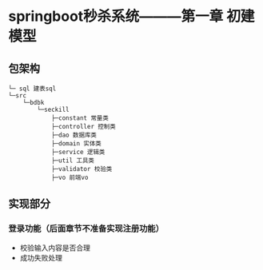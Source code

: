 # springboot秒杀系统———第一章 初建模型


## 包架构

```
└─ sql 建表sql
└─src
    └─bdbk
        └─seckill
            ├─constant 常量类
            ├─controller 控制类
            ├─dao 数据库类
            ├─domain 实体类
            ├─service 逻辑类
            ├─util 工具类
            ├─validator 校验类
            ├─vo 前端vo
```

## 实现部分

### 登录功能（后面章节不准备实现注册功能）

* 校验输入内容是否合理
* 成功失败处理

    

